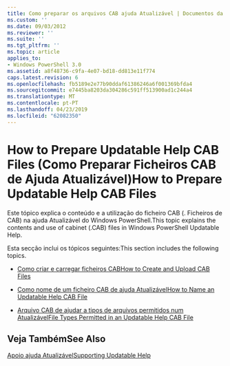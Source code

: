 ```yaml
---
title: Como preparar os arquivos CAB ajuda Atualizável | Documentos da Microsoft
ms.custom: ''
ms.date: 09/03/2012
ms.reviewer: ''
ms.suite: ''
ms.tgt_pltfrm: ''
ms.topic: article
applies_to:
- Windows PowerShell 3.0
ms.assetid: a8f48736-c9fa-4e07-bd18-dd813e11f774
caps.latest.revision: 6
ms.openlocfilehash: fb5189e2e77b90ddaf61386246a6f001369bfda4
ms.sourcegitcommit: e7445ba8203da304286c591ff513900ad1c244a4
ms.translationtype: MT
ms.contentlocale: pt-PT
ms.lasthandoff: 04/23/2019
ms.locfileid: "62082350"
---
```

# <a name="how-to-prepare-updatable-help-cab-files"></a><span data-ttu-id="c3f02-102">How to Prepare Updatable Help CAB Files (Como Preparar Ficheiros CAB de Ajuda Atualizável)</span><span class="sxs-lookup"><span data-stu-id="c3f02-102">How to Prepare Updatable Help CAB Files</span></span>

<span data-ttu-id="c3f02-103">Este tópico explica o conteúdo e a utilização do ficheiro CAB (. Ficheiros de CAB) na ajuda Atualizável do Windows PowerShell.</span><span class="sxs-lookup"><span data-stu-id="c3f02-103">This topic explains the contents and use of cabinet (.CAB) files in Windows PowerShell Updatable Help.</span></span>

<span data-ttu-id="c3f02-104">Esta secção inclui os tópicos seguintes:</span><span class="sxs-lookup"><span data-stu-id="c3f02-104">This section includes the following topics.</span></span>

- [<span data-ttu-id="c3f02-105">Como criar e carregar ficheiros CAB</span><span class="sxs-lookup"><span data-stu-id="c3f02-105">How to Create and Upload CAB Files</span></span>](./how-to-create-and-upload-cab-files.md)

- [<span data-ttu-id="c3f02-106">Como nome de um ficheiro CAB de ajuda Atualizável</span><span class="sxs-lookup"><span data-stu-id="c3f02-106">How to Name an Updatable Help CAB File</span></span>](./how-to-name-an-updatable-help-cab-file.md)

- [<span data-ttu-id="c3f02-107">Arquivo CAB de ajudar a tipos de arquivos permitidos num Atualizável</span><span class="sxs-lookup"><span data-stu-id="c3f02-107">File Types Permitted in an Updatable Help CAB File</span></span>](./file-types-permitted-in-an-updatable-help-cab-file.md)

## <a name="see-also"></a><span data-ttu-id="c3f02-108">Veja Também</span><span class="sxs-lookup"><span data-stu-id="c3f02-108">See Also</span></span>

[<span data-ttu-id="c3f02-109">Apoio ajuda Atualizável</span><span class="sxs-lookup"><span data-stu-id="c3f02-109">Supporting Updatable Help</span></span>](./supporting-updatable-help.md)